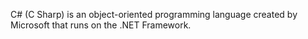 C# (C Sharp) is an object-oriented programming language created by Microsoft that runs on the .NET Framework.